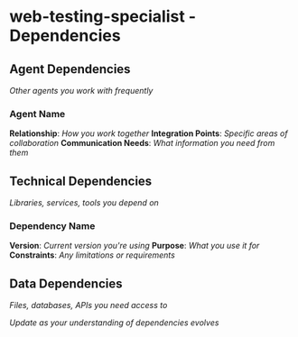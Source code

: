 # web-testing-specialist - Dependencies

## Agent Dependencies
_Other agents you work with frequently_

### Agent Name
**Relationship**: _How you work together_
**Integration Points**: _Specific areas of collaboration_
**Communication Needs**: _What information you need from them_

## Technical Dependencies
_Libraries, services, tools you depend on_

### Dependency Name
**Version**: _Current version you're using_
**Purpose**: _What you use it for_
**Constraints**: _Any limitations or requirements_

## Data Dependencies
_Files, databases, APIs you need access to_

_Update as your understanding of dependencies evolves_
